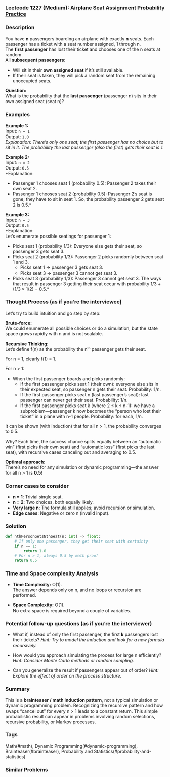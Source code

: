 ### Leetcode 1227 (Medium): Airplane Seat Assignment Probability [Practice](https://leetcode.com/problems/airplane-seat-assignment-probability)

### Description  
You have **n** passengers boarding an airplane with exactly **n** seats. Each passenger has a ticket with a seat number assigned, 1 through n.  
The **first passenger** has lost their ticket and chooses one of the n seats at random.  
All **subsequent passengers**:
- Will sit in their **own assigned seat** if it’s still available.
- If their seat is taken, they will pick a random seat from the remaining unoccupied seats.

**Question:**  
What is the probability that the **last passenger** (passenger n) sits in their own assigned seat (seat n)?


### Examples  

**Example 1:**  
Input: `n = 1`  
Output: `1.0`  
*Explanation: There’s only one seat; the first passenger has no choice but to sit in it. The probability the last passenger (also the first) gets their seat is 1.*

**Example 2:**  
Input: `n = 2`  
Output: `0.5`  
*Explanation:  
- Passenger 1 chooses seat 1 (probability 0.5): Passenger 2 takes their own seat 2.
- Passenger 1 chooses seat 2 (probability 0.5): Passenger 2’s seat is gone; they have to sit in seat 1.
So, the probability passenger 2 gets seat 2 is 0.5.*

**Example 3:**  
Input: `n = 3`  
Output: `0.5`  
*Explanation:  
Let’s enumerate possible seatings for passenger 1:  
- Picks seat 1 (probability 1/3): Everyone else gets their seat, so passenger 3 gets seat 3.
- Picks seat 2 (probability 1/3): Passenger 2 picks randomly between seat 1 and 3.
    - Picks seat 1 → passenger 3 gets seat 3.
    - Picks seat 3 → passenger 3 cannot get seat 3.
- Picks seat 3 (probability 1/3): Passenger 3 cannot get seat 3.
The ways that result in passenger 3 getting their seat occur with probability 1/3 + (1/3 × 1/2) = 0.5.*


### Thought Process (as if you’re the interviewee)  
Let’s try to build intuition and go step by step:

**Brute-force:**  
We could enumerate all possible choices or do a simulation, but the state space grows rapidly with n and is not scalable.

**Recursive Thinking:**  
Let’s define f(n) as the probability the nᵗʰ passenger gets their seat.

For n = 1, clearly f(1) = 1.

For n > 1:
- When the first passenger boards and picks randomly:
  - If the first passenger picks seat 1 (their own): everyone else sits in their expected seat, so passenger n gets their seat. Probability: 1/n.
  - If the first passenger picks seat n (last passenger’s seat): last passenger can never get their seat. Probability: 1/n.
  - If the first passenger picks seat k (where 2 ≤ k ≤ n-1): we have a subproblem—passenger k now becomes the “person who lost their ticket” in a plane with n-1 people. Probability: for each, 1/n.

It can be shown (with induction) that for all n > 1, the probability converges to 0.5.

Why? Each time, the success chance splits equally between an “automatic win” (first picks their own seat) and “automatic loss” (first picks the last seat), with recursive cases canceling out and averaging to 0.5.

**Optimal approach:**  
There’s no need for any simulation or dynamic programming—the answer for all n > 1 is **0.5**!


### Corner cases to consider  
- **n = 1**: Trivial single seat.
- **n = 2**: Two choices, both equally likely.
- **Very large n**: The formula still applies; avoid recursion or simulation.
- **Edge cases**: Negative or zero n (invalid input).


### Solution

```python
def nthPersonGetsNthSeat(n: int) -> float:
    # If only one passenger, they get their seat with certainty
    if n == 1:
        return 1.0
    # For n > 1, always 0.5 by math proof
    return 0.5
```


### Time and Space complexity Analysis  

- **Time Complexity:** O(1).  
  The answer depends only on n, and no loops or recursion are performed.

- **Space Complexity:** O(1).  
  No extra space is required beyond a couple of variables.


### Potential follow-up questions (as if you’re the interviewer)  

- What if, instead of only the first passenger, the first **k** passengers lost their tickets?
  *Hint: Try to model the induction and look for a new formula recursively.*

- How would you approach simulating the process for large n efficiently?
  *Hint: Consider Monte Carlo methods or random sampling.*

- Can you generalize the result if passengers appear out of order?
  *Hint: Explore the effect of order on the process structure.*


### Summary

This is a **brainteaser / math induction pattern**, not a typical simulation or dynamic programming problem. Recognizing the recursive pattern and how swaps “cancel out” for every n > 1 leads to a constant return. This simple probabilistic result can appear in problems involving random selections, recursive probability, or Markov processes.

### Tags
Math(#math), Dynamic Programming(#dynamic-programming), Brainteaser(#brainteaser), Probability and Statistics(#probability-and-statistics)

### Similar Problems
